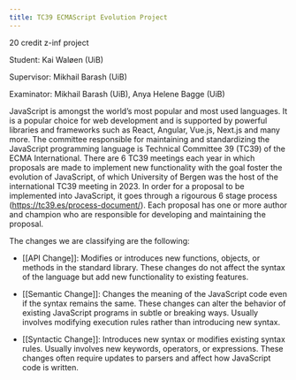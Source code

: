 ```yaml
---
title: TC39 ECMAScript Evolution Project
---
```


20 credit z-inf project

Student: Kai Waløen (UiB)

Supervisor: Mikhail Barash (UiB)

Examinator: Mikhail Barash (UiB), Anya Helene Bagge (UiB)

JavaScript is amongst the world’s most popular and most used languages. It is a popular choice for web development and is supported by powerful libraries and frameworks such as React, Angular, Vue.js, Next.js and many more. The committee responsible for maintaining and standardizing the JavaScript programming language is Technical Committee 39 (TC39) of the ECMA International. There are 6 TC39 meetings each year in which proposals are made to implement new functionality with the goal foster the evolution of JavaScript, of which University of Bergen was the host of the international TC39 meeting in 2023. In order for a proposal to be implemented into JavaScript, it goes through a rigourous 6 stage process (https://tc39.es/process-document/). Each proposal has one or more author and champion who are responsible for developing and maintaining the proposal.

The changes we are classifying are the following:
- [[API Change]]: Modifies or introduces new functions, objects, or methods in the standard library. These changes do not affect the syntax of the language but add new functionality to existing features.

- [[Semantic Change]]: Changes the meaning of the JavaScript code even if the syntax remains the same. These changes can alter the behavior of existing JavaScript programs in subtle or breaking ways. Usually involves modifying execution rules rather than introducing new syntax.

- [[Syntactic Change]]: Introduces new syntax or modifies existing syntax rules. Usually involves new keywords, operators, or expressions. These changes often require updates to parsers and affect how JavaScript code is written.